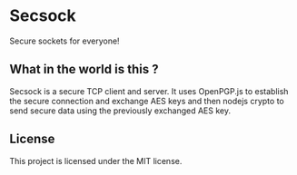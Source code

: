# Secsock

Secure sockets for everyone!

## What in the world is this ?

Secsock is a secure TCP client and server. It uses OpenPGP.js to establish the secure connection and exchange AES keys and then nodejs crypto to send secure data using the previously exchanged AES key.

## License

This project is licensed under the MIT license.
